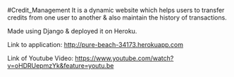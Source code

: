 #Credit_Management
It is a dynamic website which helps users to transfer credits from one user to another & also maintain the history of transactions.

Made using Django & deployed it on Heroku.

Link to application: http://pure-beach-34173.herokuapp.com

Link of Youtube Video: https://www.youtube.com/watch?v=oHDRUepmzYk&feature=youtu.be

